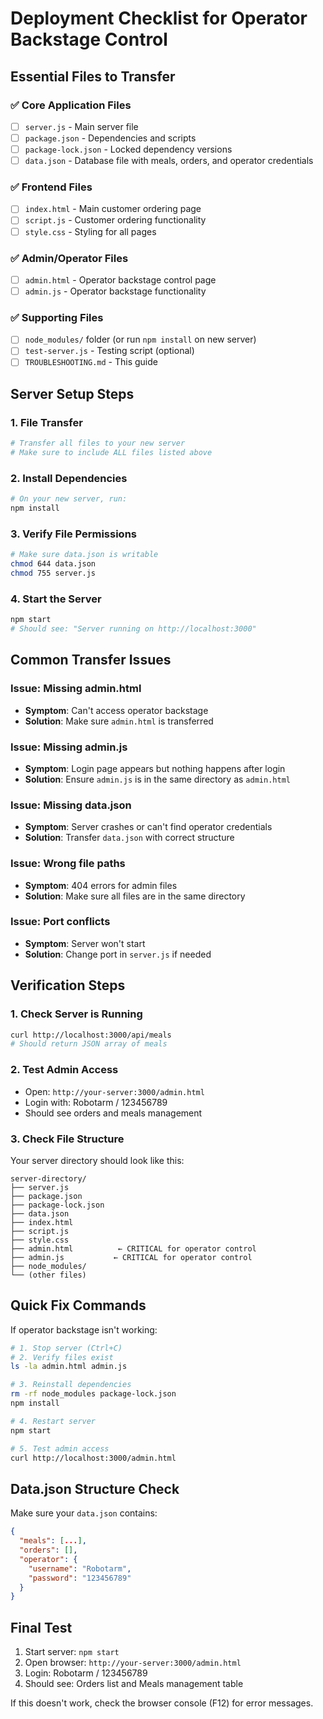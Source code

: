 # Deployment Checklist for Operator Backstage Control

## Essential Files to Transfer

### ✅ Core Application Files
- [ ] `server.js` - Main server file
- [ ] `package.json` - Dependencies and scripts
- [ ] `package-lock.json` - Locked dependency versions
- [ ] `data.json` - Database file with meals, orders, and operator credentials

### ✅ Frontend Files
- [ ] `index.html` - Main customer ordering page
- [ ] `script.js` - Customer ordering functionality
- [ ] `style.css` - Styling for all pages

### ✅ Admin/Operator Files
- [ ] `admin.html` - Operator backstage control page
- [ ] `admin.js` - Operator backstage functionality

### ✅ Supporting Files
- [ ] `node_modules/` folder (or run `npm install` on new server)
- [ ] `test-server.js` - Testing script (optional)
- [ ] `TROUBLESHOOTING.md` - This guide

## Server Setup Steps

### 1. File Transfer
```bash
# Transfer all files to your new server
# Make sure to include ALL files listed above
```

### 2. Install Dependencies
```bash
# On your new server, run:
npm install
```

### 3. Verify File Permissions
```bash
# Make sure data.json is writable
chmod 644 data.json
chmod 755 server.js
```

### 4. Start the Server
```bash
npm start
# Should see: "Server running on http://localhost:3000"
```

## Common Transfer Issues

### Issue: Missing admin.html
- **Symptom**: Can't access operator backstage
- **Solution**: Make sure `admin.html` is transferred

### Issue: Missing admin.js
- **Symptom**: Login page appears but nothing happens after login
- **Solution**: Ensure `admin.js` is in the same directory as `admin.html`

### Issue: Missing data.json
- **Symptom**: Server crashes or can't find operator credentials
- **Solution**: Transfer `data.json` with correct structure

### Issue: Wrong file paths
- **Symptom**: 404 errors for admin files
- **Solution**: Make sure all files are in the same directory

### Issue: Port conflicts
- **Symptom**: Server won't start
- **Solution**: Change port in `server.js` if needed

## Verification Steps

### 1. Check Server is Running
```bash
curl http://localhost:3000/api/meals
# Should return JSON array of meals
```

### 2. Test Admin Access
- Open: `http://your-server:3000/admin.html`
- Login with: Robotarm / 123456789
- Should see orders and meals management

### 3. Check File Structure
Your server directory should look like this:
```
server-directory/
├── server.js
├── package.json
├── package-lock.json
├── data.json
├── index.html
├── script.js
├── style.css
├── admin.html          ← CRITICAL for operator control
├── admin.js           ← CRITICAL for operator control
├── node_modules/
└── (other files)
```

## Quick Fix Commands

If operator backstage isn't working:

```bash
# 1. Stop server (Ctrl+C)
# 2. Verify files exist
ls -la admin.html admin.js

# 3. Reinstall dependencies
rm -rf node_modules package-lock.json
npm install

# 4. Restart server
npm start

# 5. Test admin access
curl http://localhost:3000/admin.html
```

## Data.json Structure Check

Make sure your `data.json` contains:
```json
{
  "meals": [...],
  "orders": [],
  "operator": {
    "username": "Robotarm",
    "password": "123456789"
  }
}
```

## Final Test

1. Start server: `npm start`
2. Open browser: `http://your-server:3000/admin.html`
3. Login: Robotarm / 123456789
4. Should see: Orders list and Meals management table

If this doesn't work, check the browser console (F12) for error messages. 